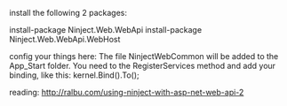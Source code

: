 
install the following 2 packages:

install-package Ninject.Web.WebApi
install-package Ninject.Web.WebApi.WebHost

config your things here:
The file NinjectWebCommon will be added to the App_Start folder. You need to the RegisterServices method and add your binding, like this:
kernel.Bind<IUserRepository>().To<UserRepository>();


reading:
http://ralbu.com/using-ninject-with-asp-net-web-api-2